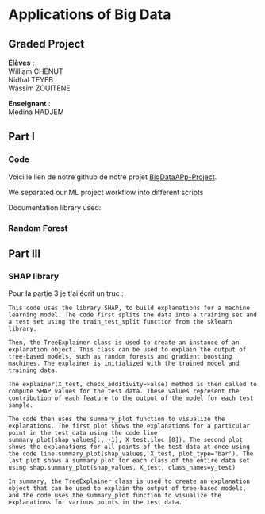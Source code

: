 # Applications of Big Data
## Graded Project

**Élèves** :  
William  CHENUT  
Nidhal  TEYEB  
Wassim  ZOUITENE  

**Enseignant** :  
Medina  HADJEM  



## Part I

### Code

Voici le lien de notre github de notre projet [BigDataAPp-Project](https://github.com/williamchnt/BigDataAPp-Project).

We separated our ML project workflow into different scripts

Documentation library used: 

### Random Forest

## Part III

### SHAP library

Pour la partie 3 je t'ai écrit un truc : 

```shell
This code uses the library SHAP, to build explanations for a machine learning model. The code first splits the data into a training set and a test set using the train_test_split function from the sklearn library.

Then, the TreeExplainer class is used to create an instance of an explanation object. This class can be used to explain the output of tree-based models, such as random forests and gradient boosting machines. The explainer is initialized with the trained model and training data.

The explainer(X_test, check_additivity=False) method is then called to compute SHAP values for the test data. These values represent the contribution of each feature to the output of the model for each test sample.

The code then uses the summary_plot function to visualize the explanations. The first plot shows the explanations for a particular point in the test data using the code line summary_plot(shap_values[:,:-1], X_test.iloc [0]). The second plot shows the explanations for all points of the test data at once using the code line summary_plot(shap_values, X_test, plot_type='bar'). The last plot shows a summary plot for each class of the entire data set using shap.summary_plot(shap_values, X_test, class_names=y_test)

In summary, the TreeExplainer class is used to create an explanation object that can be used to explain the output of tree-based models, and the code uses the summary_plot function to visualize the explanations for various points in the test data.
```
